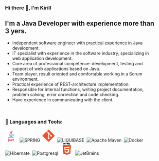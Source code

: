 ### Hi there 👋, I'm Kirill

## I'm a Java Developer with experience more than 3 yers.
- Independent software engineer with practical experience in Java development.
- IT specialist with experience in the software industry, specializing in web application development.
- Core area of professional competence: development, testing and support of web applications based on Java.
- Team player, result oriented and comfortable working in a Scrum environment.
- Practical experience of REST-architecture implementation.
- Responsible for internal functions, writing project documentation, problem solving, error correction and code checking.
- Have experience in communicating with the client.

<br />

### 🧰 Languages and Tools:
<div>
  <img src="https://github.com/devicons/devicon/blob/master/icons/java/java-original-wordmark.svg" title="Java" alt="Java" width="40" height="40"/>&nbsp;
  <img src="https://www.vectorlogo.zone/logos/springio/springio-icon.svg" title="SPRING" alt="SPRING" width="40" height="40"/>&nbsp;
  <img src="https://github.com/devicons/devicon/blob/master/icons/git/git-original.svg" title="GIT" alt="GIT" width="40" height="40"/>&nbsp;
  <img src="https://icon.icepanel.io/Technology/svg/Liquibase.svg" title="LIQUIBASE" alt="LIQUIBASE" width="40" height="40"/>&nbsp;
  <img src="https://www.svgrepo.com/show/354051/maven.svg" title="Apache Maven" alt="Apache Maven" width="40" height="40"/>&nbsp;
  <img src="https://github.com/user-attachments/assets/205dafc2-9308-4ce6-b881-287d427d1526" title="Docker" alt="Docker" width="40" height="40"/>&nbsp;
  <img src="https://www.vectorlogo.zone/logos/hibernate/hibernate-icon.svg" title="Hibernate" alt="Hibernate" width="40" height="40"/>&nbsp;
  <img src="https://cdn.jsdelivr.net/gh/devicons/devicon/icons/postgresql/postgresql-original-wordmark.svg" title="Postgresql" alt="Postgresql" width="40" height="40"/>&nbsp;
  <img src="https://github.com/devicons/devicon/blob/master/icons/html5/html5-original-wordmark.svg" title="HTML" alt="HTML" width="40" height="40"/>&nbsp;
  <img src="https://cdn.jsdelivr.net/gh/devicons/devicon/icons/jetbrains/jetbrains-original.svg" title="JetBrains" alt="JetBrains" width="40" height="40"/>&nbsp;
</div>
